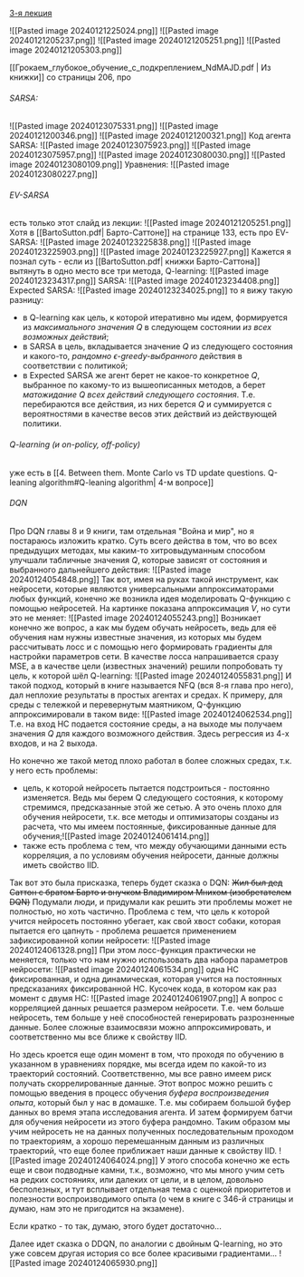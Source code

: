 [3-я лекция](https://youtu.be/aGsLzQla3nk?si=ImcSphYejsIy3Eou)

![[Pasted image 20240121225024.png]]
![[Pasted image 20240121205237.png]]
![[Pasted image 20240121205251.png]]
![[Pasted image 20240121205303.png]]

[[Грокаем_глубокое_обучение_с_подкреплением_NdMAJD.pdf | Из книжки]] со страницы 206, про 
###### SARSA:
![[Pasted image 20240123075331.png]]
![[Pasted image 20240121200346.png]]
![[Pasted image 20240121200321.png]]
Код агента SARSA:
![[Pasted image 20240123075923.png]]
![[Pasted image 20240123075957.png]]
![[Pasted image 20240123080030.png]]
![[Pasted image 20240123080109.png]]
Уравнения:
![[Pasted image 20240123080227.png]]
###### EV-SARSA 
есть только этот слайд из лекции:
![[Pasted image 20240121205251.png]]
Хотя в [[BartoSutton.pdf| Барто-Саттоне]] на странице 133, есть про EV-SARSA:
![[Pasted image 20240123225838.png]]
![[Pasted image 20240123225903.png]]
![[Pasted image 20240123225927.png]]
Кажется я познал суть - если из [[BartoSutton.pdf| книжки Барто-Саттона]] вытянуть в одно место все три метода, 
Q-learning:
![[Pasted image 20240123234317.png]]
SARSA:
![[Pasted image 20240123234408.png]]
Expected SARSA:
![[Pasted image 20240123234025.png]]
то я вижу такую разницу:
 - в Q-learning как цель, к которой итеративно мы идем, формируется из *максимального значения $Q$* в следующем состоянии *из всех возможных действий*;
 - в SARSA в цель, вкладывается значение $Q$ из следующего состояния и какого-то, *рандомно $\epsilon$-greedy-выбранного* действия в соответствии с политикой;
 - в Expected SARSA же агент берет не какое-то конкретное $Q$, выбранное по какому-то из вышеописанных методов, а берет *матожидание $Q$ всех действий следующего состояния*. Т.е. перебираются все действия, из них берется $Q$ и суммируется с вероятностями в качестве весов этих действий из действующей политики.

###### Q-learning (и on-policy, off-policy)
уже есть в [[4. Between them. Monte Carlo vs TD update questions. Q-leaning algorithm#Q-leaning algorithm| 4-м вопросе]]

###### DQN
Про DQN главы 8 и 9 книги, там отдельная "Война и мир", но я постараюсь изложить кратко.
Суть всего действа в том, что во всех предыдущих методах, мы каким-то хитровыдуманным способом улучшали табличные значения $Q$, которые зависят от состояния и выбранного дальнейшего действия:
![[Pasted image 20240124054848.png]]
Так вот, имея на руках такой инструмент, как нейросети, которые являются универсальными аппроксиматорами любых функций, конечно же возникла идея моделировать Q-функцию с помощью нейросетей. На картинке показана аппроксимация $V$, но сути это не меняет:
![[Pasted image 20240124055243.png]]
Возникает конечно же вопрос, а как мы будем обучать нейросеть, ведь для её обучения нам нужны известные значения, из которых мы будем рассчитывать лосс и с помощью него формировать градиенты для настройки параметров сети. В качестве лосса напрашивается сразу MSE, а в качестве цели (известных значений) решили попробовать ту цель, к которой шёл Q-learning:
![[Pasted image 20240124055831.png]]
И такой подход, который в книге называется NFQ (вся 8-я глава про него), дал неплохие результаты в простых агентах и средах. К примеру, для среды с тележкой и перевернутым маятником, Q-функцию аппроксимировали в таком виде:
![[Pasted image 20240124062534.png]]
Т.е. на вход НС подается состояние среды, а на выходе мы получаем значения $Q$ для каждого возможного действия. Здесь регрессия из 4-х входов, и на 2 выхода.

Но конечно же такой метод плохо работал в более сложных средах, т.к. у него есть проблемы:
- цель, к которой нейросеть пытается подстроиться - постоянно изменяется. Ведь мы берем Q следующего состояния, к которому стремимся, предсказанные этой же сетью. А это очень плохо для обучения нейросети, т.к. все методы и оптимизаторы созданы из расчета, что мы имеем постоянные, фиксированные данные для обучения;![[Pasted image 20240124061414.png]]
- также есть проблема с тем, что между обучающими данными есть корреляция, а по условиям обучения нейросети, данные должны иметь свойство IID.

Так вот это была присказка, теперь будет сказка о DQN:
~~Жил был дед Саттон с братом Барто и внучком Владимиром Мнихом (изобретателем DQN)~~
Подумали люди, и придумали как решить эти проблемы может не полностью, но хоть частично. Проблема с тем, что цель к которой учится нейросеть постоянно убегает, как свой хвост собаки, которая пытается его цапнуть - проблема решается применением зафиксированной копии нейросети:
![[Pasted image 20240124061328.png]]
При этом лосс-функция практически не меняется, только что нам нужно использовать два набора параметров нейросети:
![[Pasted image 20240124061534.png]]
одна НС фиксированная, и одна динамическая, которая учится на постоянных предсказаниях фиксированной НС. Кусочек кода, в котором как раз момент с двумя НС:
![[Pasted image 20240124061907.png]]
А вопрос с корреляцией данных решается размером нейросети. Т.е. чем больше нейросеть, тем больше у неё способностей генерировать разрозненные данные. Более сложные взаимосвязи можно аппроксимировать, и соответственно мы все ближе к свойству IID. 

Но здесь кроется еще один момент в том, что проходя по обучению в указанном в уравнениях порядке, мы всегда идем по какой-то из траекторий состояний. Соответственно, мы все равно имеем риск получать скоррелированные данные. Этот вопрос можно решить с помощью введения в процесс обучения *буфера воспроизведения опыта*, который был у нас в домашке. Т.е. мы собираем большой буфер данных во время этапа исследования агента. И затем формируем батчи для обучения нейросети из этого буфера рандомно. Таким образом мы учим нейросеть не на данных полученных последовательным проходом по траекториям, а хорошо перемешанным данным из различных траекторий, что еще более приближает наши данные к свойству IID.
![[Pasted image 20240124064024.png]]
У этого способа конечно же есть еще и свои подводные камни, т.к., возможно, что мы много учим сеть на редких состояниях, или далеких от цели, и в целом, довольно бесполезных, и тут всплывает отдельная тема с оценкой приоритетов и полезности воспроизводимого опыта (о чем в книге с 346-й страницы и думаю, нам это не пригодится на экзамене).

Если кратко - то так, думаю, этого будет достаточно...

Далее идет сказка о DDQN, по аналогии с двойным Q-learning, но это уже совсем другая история со все более красивыми градиентами...
![[Pasted image 20240124065930.png]]